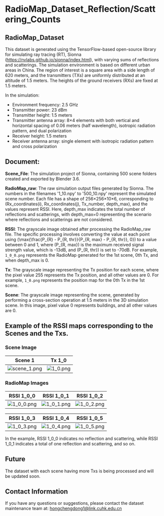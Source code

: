 # RadioMap_Dataset_Reflection/Scattering_Counts

## RadioMap_Dataset

This dataset is generated using the TensorFlow-based open-source library for simulating ray tracing (RT),
Sionna (https://nvlabs.github.io/sionna/index.html), with varying sums of reflections and scatterings. The simulation
environment is based on different urban areas in China. The region of interest is a square area with a side length of
620 meters, and the transmitters (TXs) are uniformly distributed at an altitude of 1.5 meters. The heights of the ground
receivers (RXs) are fixed at 1.5 meters.

In the simulation:

- Environment frequency: 2.5 GHz
- Transmitter power: 23 dBm
- Transmitter height: 1.5 meters
- Transmitter antenna array: 8×4 elements with both vertical and horizontal spacing of 0.06 meters (half wavelength),
  isotropic radiation pattern, and dual polarization
- Receiver height: 1.5 meters
- Receiver antenna array: single element with isotropic radiation pattern and cross polarization

## Document:

**Scene_File**: The simulation project of Sionna, containing 500 scene folders created and exported by Blender 3.6.

**RadioMap_raw**: The raw simulation output files generated by Sionna. The numbers in the filenames '1_10.npy' to '500_10.npy'
represent the simulated scene number. Each file has a shape of 256×256×10×6, corresponding to (Rx_coordinates(i),
Rx_coordinates(j), Tx_number, depth_max), and the values represent RSSI. Here, depth_max indicates the total number of
reflections and scatterings, with depth_max=0 representing the scenario where reflections and scatterings are not
considered.

**RSSI**: The grayscale image obtained after processing the RadioMap_raw file. The specific processing involves
converting the value at each point using \(\max\{\frac{P_{R} - P_{R, thr}}{P_{R, max} - P_{R, thr}}, 0\}\) to a value
between 0 and 1, where \(P_{R, max}\) is the maximum received signal strength value, which is -13dB, and \(P_{R, thr}\)
is set to -70dB. For example, `1_0_0.png` represents the RadioMap generated for the 1st scene, 0th Tx, and when
depth_max is 0.

**Tx**: The grayscale image representing the Tx position for each scene, where the pixel value 255 represents the Tx
position, and all other values are 0. For example, `1_0.png` represents the position map for the 0th Tx in the 1st
scene.

**Scene**: The grayscale image representing the scene, generated by performing a cross-section operation at 1.5 meters
in the 3D simulation scene. In this image, pixel value 0 represents buildings, and all other values are 0.

## Example of the RSSI maps corresponding to the Scenes and the Txs.

### Scene Image

| Scene 1                            | Tx 1_0                     |
|------------------------------------|----------------------------|
| ![scene_1.png](figures/scene_1.png) | ![1_0.png](figures/1_0.png) |

### RadioMap Images

| RSSI 1_0_0                     | RSSI 1_0_1                     | RSSI 1_0_2                     |
|--------------------------------|--------------------------------|--------------------------------|
| ![1_0_0.png](figures/1_0_0.png) | ![1_0_1.png](figures/1_0_1.png) | ![1_0_2.png](figures/1_0_2.png) |

| RSSI 1_0_3                     | RSSI 1_0_4                     | RSSI 1_0_5                     |
|--------------------------------|--------------------------------|--------------------------------|
| ![1_0_3.png](figures/1_0_3.png) | ![1_0_4.png](figures/1_0_4.png) | ![1_0_5.png](figures/1_0_5.png) |

In the example, RSSI 1_0_0 indicates no reflection and scattering, while RSSI 1_0_1 indicates a total of one reflection
and scattering, and so on.

## Future

The dataset with each scene having more Txs is being processed and will be updated soon.

## Contact Information

If you have any questions or suggestions, please contact the dataset maintenance team at:
hongchengdong1@link.cuhk.edu.cn
